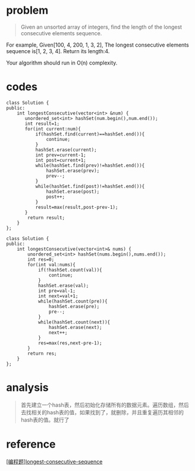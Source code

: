 # problem
>Given an unsorted array of integers, find the length of the longest consecutive elements sequence.

For example,
Given[100, 4, 200, 1, 3, 2],
The longest consecutive elements sequence is[1, 2, 3, 4]. Return its length:4.

Your algorithm should run in O(n) complexity.

# codes
```
class Solution {
public:
    int longestConsecutive(vector<int> &num) {
       unordered_set<int> hashSet(num.begin(),num.end());
       int result=1;
       for(int current:num){
           if(hashSet.find(current)==hashSet.end()){
               continue;
           }
           hashSet.erase(current);
           int prev=current-1;
           int post=current+1;
           while(hashSet.find(prev)!=hashSet.end()){
               hashSet.erase(prev);
               prev--;
           }
           while(hashSet.find(post)!=hashSet.end()){
               hashSet.erase(post);
               post++;
           }
           result=max(result,post-prev-1);
       }
        return result;
    }
};

```
```
class Solution {
public:
    int longestConsecutive(vector<int>& nums) {
        unordered_set<int> hashSet(nums.begin(),nums.end());
        int res=0;
        for(int val:nums){
            if(!hashSet.count(val)){
                continue;
            }
            hashSet.erase(val);
            int pre=val-1;
            int next=val+1;
            while(hashSet.count(pre)){
                hashSet.erase(pre);
                pre--;
            }
            while(hashSet.count(next)){
                hashSet.erase(next);
                next++;
            }
            res=max(res,next-pre-1);
        }
        return res;
    }
};

```

# analysis
>首先建立一个hash表，然后初始化存储所有的数据元素。遍历数组，然后去找相关的hash表的值，如果找到了，就删除，并且重复遍历其相邻的hash表的值。就行了
# reference
[[编程题]longest-consecutive-sequence][1]

[1]: https://www.nowcoder.com/questionTerminal/57d83a2501164168841c158a7535b458
